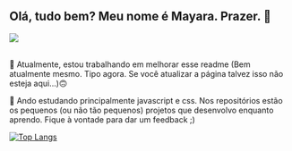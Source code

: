 ## Olá, tudo bem? Meu nome é Mayara. Prazer.  👋

<div>
<a href="https://www.linkedin.com/in/mayarafaustinovieira" target="_blank"><img src="https://img.shields.io/badge/LinkedIn-0077B5?style=for-the-badge&logo=linkedin&logoColor=white" target="_blank"></a>
</div>

<br>
<p>🔭 Atualmente, estou trabalhando em melhorar esse readme (Bem atualmente mesmo. Tipo agora. Se você atualizar a página talvez isso não esteja aqui...)🙃</p>
<p>🌱 Ando estudando principalmente javascript e css. Nos repositórios estão os pequenos (ou não tão pequenos) projetos que desenvolvo enquanto aprendo. Fique à vontade para dar um feedback ;)</p>


[![Top Langs](https://github-readme-stats.vercel.app/api/top-langs/?username=mayarafaustino&layout=compact&theme=ayu-mirage)](https://github.com/anuraghazra/github-readme-stats)




<!--
**mayarafaustino/mayarafaustino** is a ✨ _special_ ✨ repository because its `README.md` (this file) appears on your GitHub profile.

Here are some ideas to get you started:

- 🔭 I’m currently working on ...
- 🌱 I’m currently learning ...
- 👯 I’m looking to collaborate on ...
- 🤔 I’m looking for help with ...
- 💬 Ask me about ...
- 📫 How to reach me: ...
- 😄 Pronouns: ...
- ⚡ Fun fact: ...
-->
